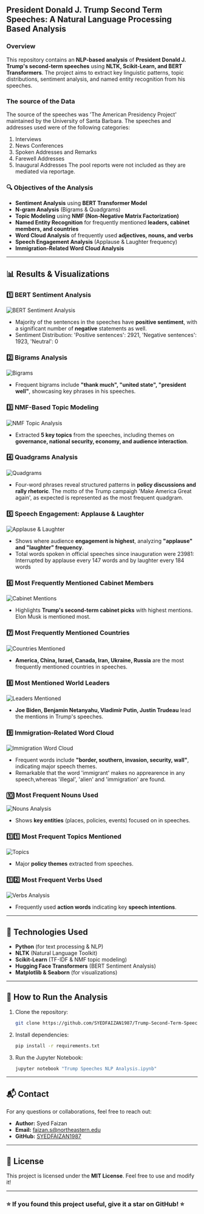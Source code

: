 ## President Donald J. Trump Second Term Speeches: A Natural Language Processing Based Analysis

### Overview
This repository contains an **NLP-based analysis** of **President Donald J. Trump's second-term speeches** using **NLTK, Scikit-Learn, and BERT Transformers**. The project aims to extract key linguistic patterns, topic distributions, sentiment analysis, and named entity recognition from his speeches.

### The source of the Data
The source of the speeches was 'The American Presidency Project' maintained by the University of Santa Barbara. The speeches and addresses used were of the following categories:
1. Interviews
2. News Conferences
3. Spoken Addresses and Remarks
4. Farewell Addresses
5. Inaugural Addresses
   The pool reports were not included as they are mediated via reportage.

### 🔍 Objectives of the Analysis
- **Sentiment Analysis** using **BERT Transformer Model**
- **N-gram Analysis** (Bigrams & Quadgrams)
- **Topic Modeling** using **NMF (Non-Negative Matrix Factorization)**
- **Named Entity Recognition** for frequently mentioned **leaders, cabinet members, and countries**
- **Word Cloud Analysis** of frequently used **adjectives, nouns, and verbs**
- **Speech Engagement Analysis** (Applause & Laughter frequency)
- **Immigration-Related Word Cloud Analysis**

---

## 📊 Results & Visualizations

### 1️⃣ BERT Sentiment Analysis
![BERT Sentiment Analysis](https://github.com/SYEDFAIZAN1987/Trump-Second-Term-Speeches-NLP-Analysis/blob/main/BERTpic.png)

- Majority of the sentences in the speeches have **positive sentiment**, with a significant number of **negative** statements as well.
- Sentiment Distribution: 'Positive sentences': 2921, 'Negative sentences': 1923, 'Neutral': 0

### 2️⃣ Bigrams Analysis
![Bigrams](https://github.com/SYEDFAIZAN1987/Trump-Second-Term-Speeches-NLP-Analysis/blob/main/Bigrams.png)

- Frequent bigrams include **"thank much", "united state", "president well"**, showcasing key phrases in his speeches.

### 3️⃣ NMF-Based Topic Modeling
![NMF Topic Analysis](https://github.com/SYEDFAIZAN1987/Trump-Second-Term-Speeches-NLP-Analysis/blob/main/NMF.png)

- Extracted **5 key topics** from the speeches, including themes on **governance, national security, economy, and audience interaction**.

### 4️⃣ Quadgrams Analysis
![Quadgrams](https://github.com/SYEDFAIZAN1987/Trump-Second-Term-Speeches-NLP-Analysis/blob/main/Quadgrams.png)

- Four-word phrases reveal structured patterns in **policy discussions and rally rhetoric**. The motto of the Trump campaigh 'Make America Great again', as expected is represented as the most frequent quadgram.

### 5️⃣ Speech Engagement: Applause & Laughter
![Applause & Laughter](https://github.com/SYEDFAIZAN1987/Trump-Second-Term-Speeches-NLP-Analysis/blob/main/applause.png)

- Shows where audience **engagement is highest**, analyzing **"applause" and "laughter" frequency**.
- Total words spoken in official speeches since inauguration were 23981: Interrupted by applause every 147 words and by laughter every 184 words

### 6️⃣ Most Frequently Mentioned Cabinet Members
![Cabinet Mentions](https://github.com/SYEDFAIZAN1987/Trump-Second-Term-Speeches-NLP-Analysis/blob/main/cabinet.png)

- Highlights **Trump's second-term cabinet picks** with highest mentions. Elon Musk is mentioned most.

### 7️⃣ Most Frequently Mentioned Countries
![Countries Mentioned](https://github.com/SYEDFAIZAN1987/Trump-Second-Term-Speeches-NLP-Analysis/blob/main/countries.png)

- **America, China, Israel, Canada, Iran, Ukraine, Russia** are the most frequently mentioned countries in speeches.

### 8️⃣ Most Mentioned World Leaders
![Leaders Mentioned](https://github.com/SYEDFAIZAN1987/Trump-Second-Term-Speeches-NLP-Analysis/blob/main/leaders.png)

- **Joe Biden, Benjamin Netanyahu, Vladimir Putin, Justin Trudeau** lead the mentions in Trump's speeches.

### 9️⃣ Immigration-Related Word Cloud
![Immigration Word Cloud](https://github.com/SYEDFAIZAN1987/Trump-Second-Term-Speeches-NLP-Analysis/blob/main/immigrationrefined.png)

- Frequent words include **"border, southern, invasion, security, wall"**, indicating major speech themes.
- Remarkable that the word 'immigrant' makes no apprearence in any speech,whereas 'illegal', 'alien' and 'immigration' are found.

### 🔟 Most Frequent Nouns Used
![Nouns Analysis](https://github.com/SYEDFAIZAN1987/Trump-Second-Term-Speeches-NLP-Analysis/blob/main/nouns.png)

- Shows **key entities** (places, policies, events) focused on in speeches.

### 1️⃣1️⃣ Most Frequent Topics Mentioned
![Topics](https://github.com/SYEDFAIZAN1987/Trump-Second-Term-Speeches-NLP-Analysis/blob/main/topics.png)

- Major **policy themes** extracted from speeches.

### 1️⃣2️⃣ Most Frequent Verbs Used
![Verbs Analysis](https://github.com/SYEDFAIZAN1987/Trump-Second-Term-Speeches-NLP-Analysis/blob/main/verbs.png)

- Frequently used **action words** indicating key **speech intentions**.

---

## 🔧 Technologies Used
- **Python** (for text processing & NLP)
- **NLTK** (Natural Language Toolkit)
- **Scikit-Learn** (TF-IDF & NMF topic modeling)
- **Hugging Face Transformers** (BERT Sentiment Analysis)
- **Matplotlib & Seaborn** (for visualizations)

---

## 📌 How to Run the Analysis
1. Clone the repository:
   ```bash
   git clone https://github.com/SYEDFAIZAN1987/Trump-Second-Term-Speeches-NLP-Analysis.git
   ```
2. Install dependencies:
   ```bash
   pip install -r requirements.txt
   ```
3. Run the Jupyter Notebook:
   ```bash
   jupyter notebook "Trump Speeches NLP Analysis.ipynb"
   ```

---

## 📬 Contact
For any questions or collaborations, feel free to reach out:
- **Author:** Syed Faizan
- **Email:** faizan.s@northeastern.edu
- **GitHub:** [SYEDFAIZAN1987](https://github.com/SYEDFAIZAN1987)

---

## 📜 License
This project is licensed under the **MIT License**. Feel free to use and modify it!

---

### ⭐ If you found this project useful, give it a star on GitHub! ⭐

